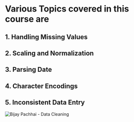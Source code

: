 # Various Topics covered in this course are

## 1. Handling Missing Values
## 2. Scaling and Normalization
## 3. Parsing Date
## 4. Character Encodings
## 5. Inconsistent Data Entry

![Bijay Pachhai - Data Cleaning](https://user-images.githubusercontent.com/86017045/162004172-21599a0f-4057-42f3-bcf4-c2a3090a7c1a.png)

